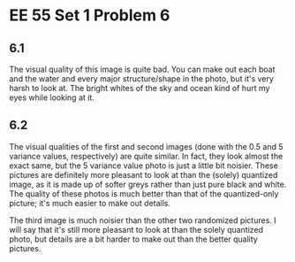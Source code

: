 # EE 55 Set 1 Problem 6

## 6.1
The visual quality of this image is quite bad. You can make out each boat and the water and every major structure/shape in the photo, but it's very harsh to look at. The bright whites of the sky and ocean kind of hurt my eyes while looking at it. 

## 6.2
The visual qualities of the first and second images (done with the 0.5 and 5 variance values, respectively) are quite similar. In fact, they look almost the exact same, but the 5 variance value photo is just a little bit noisier. These pictures are definitely more pleasant to look at than the (solely) quantized image, as it is made up of softer greys rather than just pure black and white. The quality of these photos is much better than that of the quantized-only picture; it's much easier to make out details.

The third image is much noisier than the other two randomized pictures. I will say that it's still more pleasant to look at than the solely quantized photo, but details are a bit harder to make out than the better quality pictures.
